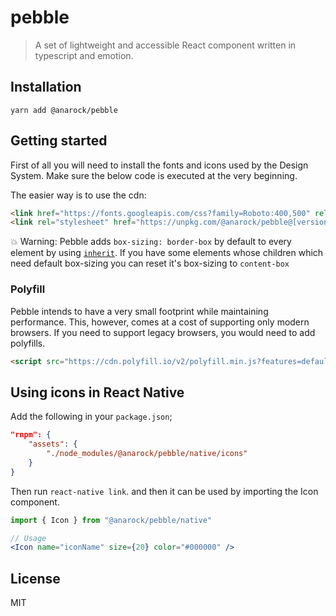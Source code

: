 # pebble

> A set of lightweight and accessible React component written in typescript and emotion.

## Installation

```
yarn add @anarock/pebble
```

## Getting started

First of all you will need to install the fonts and icons used by the Design System.
Make sure the below code is executed at the very beginning.

The easier way is to use the cdn:

```html
<link href="https://fonts.googleapis.com/css?family=Roboto:400,500" rel="stylesheet">
<link rel="stylesheet" href="https://unpkg.com/@anarock/pebble@[version]/dist/pebble.css"/>
```

:boom: Warning: Pebble adds `box-sizing: border-box` by default to every element by using [`inherit`](https://css-tricks.com/inheriting-box-sizing-probably-slightly-better-best-practice/).
If you have some elements whose children which need default box-sizing you can reset it's box-sizing to `content-box`

### Polyfill

Pebble intends to have a very small footprint while maintaining performance.
This, however, comes at a cost of supporting only modern browsers. If you need to support legacy browsers, you would need to add polyfills.

```html
<script src="https://cdn.polyfill.io/v2/polyfill.min.js?features=default,Array.prototype.find,Array.prototype.findIndex,IntersectionObserver,Intl.~locale.en"></script>
```

## Using icons in React Native

Add the following in your `package.json`;

```json
"rnpm": {
    "assets": {
        "./node_modules/@anarock/pebble/native/icons"
    }
}
```

Then run `react-native link`.
and then it can be used by importing the Icon component.

```jsx
import { Icon } from "@anarock/pebble/native"

// Usage
<Icon name="iconName" size={20} color="#000000" />
```

## License

MIT
